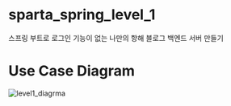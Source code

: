 # sparta_spring_level_1

스프링 부트로 로그인 기능이 없는 나만의 항해 블로그 백엔드 서버 만들기

# Use Case Diagram
![level1_diagrma](https://github.com/Eulga/sparta_spring_level_1/assets/63146118/9bebee43-0041-444c-9964-adda5ca143b0)
